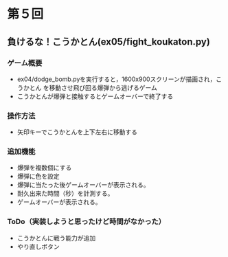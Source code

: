 # 第５回
## 負けるな！こうかとん(ex05/fight_koukaton.py)
### ゲーム概要
- ex04/dodge_bomb.pyを実行すると，1600x900スクリーンが描画され，こうかとん
を移動させ飛び回る爆弾から逃げるゲーム
- こうかとんが爆弾と接触するとゲームオーバーで終了する
### 操作方法
- 矢印キーでこうかとんを上下左右に移動する
### 追加機能
- 爆弾を複数個にする
- 爆弾に色を設定
- 爆弾に当たった後ゲームオーバーが表示される。
- 耐久出来た時間（秒）を計測する。
- ゲームオーバーが表示される。
### ToDo（実装しようと思ったけど時間がなかった）
- こうかとんに戦う能力が追加
- やり直しボタン